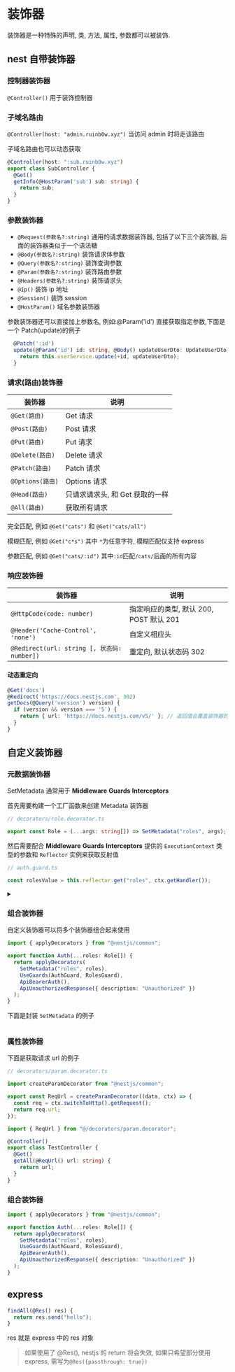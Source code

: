 # 装饰器

装饰器是一种特殊的声明, 类, 方法, 属性, 参数都可以被装饰.

## nest 自带装饰器

### 控制器装饰器

`@Controller()` 用于装饰控制器

### 子域名路由

`@Controller(host: "admin.ruinb0w.xyz")` 当访问 admin 时将走该路由

子域名路由也可以动态获取

```ts
@Controller(host: ":sub.ruinb0w.xyz")
export class SubController {
  @Get()
  getInfo(@HostParam('sub') sub: string) {
    return sub;
  }
}

```

### 参数装饰器

- `@Request(参数名?:string)` 通用的请求数据装饰器, 包括了以下三个装饰器, 后面的装饰器类似于一个语法糖
- `@Body(参数名?:string)` 装饰请求体参数
- `@Query(参数名?:string)` 装饰查询参数
- `@Param(参数名?:string)` 装饰路由参数
- `@Headers(参数名?:string)` 装饰请求头
- `@Ip()` 装饰 ip 地址
- `@Session()` 装饰 session
- `@HostParam()` 域名参数装饰器

参数装饰器还可以直接加上参数名, 例如:@Param('id') 直接获取指定参数,下面是一个 Patch(update)的例子

```ts
  @Patch(':id')
  update(@Param('id') id: string, @Body() updateUserDto: UpdateUserDto) {
    return this.userService.update(+id, updateUserDto);
  }
```

### 请求(路由)装饰器

| 装饰器           | 说明                            |
| ---------------- | ------------------------------- |
| `@Get(路由)`     | Get 请求                        |
| `@Post(路由)`    | Post 请求                       |
| `@Put(路由)`     | Put 请求                        |
| `@Delete(路由)`  | Delete 请求                     |
| `@Patch(路由)`   | Patch 请求                      |
| `@Options(路由)` | Options 请求                    |
| `@Head(路由)`    | 只请求请求头, 和 Get 获取的一样 |
| `@All(路由)`     | 获取所有请求                    |

完全匹配, 例如 `@Get("cats")` 和 `@Get("cats/all")`

模糊匹配, 例如 `@Get("c*s")` 其中 `*`为任意字符, 模糊匹配仅支持 express

参数匹配, 例如 `@Get("cats/:id")` 其中`:id`匹配`/cats/`后面的所有内容

### 响应装饰器

| 装饰器                                      | 说明                                    |
| ------------------------------------------- | --------------------------------------- |
| `@HttpCode(code: number)`                   | 指定响应的类型, 默认 200, POST 默认 201 |
| `@Header('Cache-Control', 'none')`          | 自定义相应头                            |
| `@Redirect(url: string [, 状态码: number])` | 重定向, 默认状态码 302                  |

#### 动态重定向

```ts
@Get('docs')
@Redirect('https://docs.nestjs.com', 302)
getDocs(@Query('version') version) {
  if (version && version === '5') {
    return { url: 'https://docs.nestjs.com/v5/' }; // 返回值会覆盖装饰器的参数
  }
}

```

## 自定义装饰器

### 元数据装饰器

SetMetadata 通常用于 **Middleware** **Guards** **Interceptors**

首先需要构建一个工厂函数来创建 Metadata 装饰器

```ts
// decorators/role.decorator.ts

export const Role = (...args: string[]) => SetMetadata("roles", args);
```

然后需要配合 **Middleware** **Guards** **Interceptors** 提供的 `ExecutionContext` 类型的参数和 `Reflector` 实例来获取反射值

```ts
// auth.guard.ts

const rolesValue = this.reflector.get("roles", ctx.getHandler());
```

<details>
<summary>

### 组合装饰器

自定义装饰器可以将多个装饰器组合起来使用

```ts
import { applyDecorators } from "@nestjs/common";

export function Auth(...roles: Role[]) {
  return applyDecorators(
    SetMetadata("roles", roles),
    UseGuards(AuthGuard, RolesGuard),
    ApiBearerAuth(),
    ApiUnauthorizedResponse({ description: "Unauthorized" })
  );
}
```

下面是封装 `SetMetadata` 的例子

</summary>

```ts
// decorators/role.decorator.ts

export const Role = (...args: string[]) => SetMetadata("roles", args);
```

```ts
import { Role } from "@/decorators/role.decorator";
import { Controller, UseGuards, SetMetadata } from "@nestjs/common";
import { GuardGuard } from "@/guard.guard";

@Controller("tryGuard")
@UseGuards(GuardGuard)
export class TryGuardController {
  @Get()
  @Role("admin")
  findAll() {
    return this.guardService.findAll();
  }
}
```

```ts
import { CanActivate, ExecutionContext, Injectable } from "@nestjs/common";
import { Observable } from "rxjs";
import { Reflector } from "@nestjs/core";

@Injectable()
export class GuardGuard implements CanActivate {
  constructor(private readonly reflector: Reflector) {}

  canActivate(context: ExecutionContext): boolean | Promise<boolean> | Observable<boolean> {
    // 通过反射的形式获取metadata
    const roles = this.reflector.get("roles", context.getHandler());
    const req = context.switchToHttp().getRequest();
    return roles.includes(req.query.role);
  }
}
```

</details>

### 属性装饰器

下面是获取请求 url 的例子

```ts
// decorators/param.decorator.ts

import createParamDecorator from "@nestjs/common";

export const ReqUrl = createParamDecorator((data, ctx) => {
  const req = ctx.switchToHttp().getRequest();
  return req.url;
});
```

```ts
import { ReqUrl } from "@/decorators/param.decorator";

@Controller()
export class TestController {
  @Get()
  getAll(@ReqUrl() url: string) {
    return url;
  }
}
```

### 组合装饰器

```ts
import { applyDecorators } from "@nestjs/common";

export function Auth(...roles: Role[]) {
  return applyDecorators(
    SetMetadata("roles", roles),
    UseGuards(AuthGuard, RolesGuard),
    ApiBearerAuth(),
    ApiUnauthorizedResponse({ description: "Unauthorized" })
  );
}
```

## express

```ts
findAll(@Res() res) {
  return res.send("hello");
}
```

res 就是 express 中的 res 对象

> 如果使用了 @Res(), nestjs 的 return 将会失效, 如果只希望部分使用 express, 需写为`@Res({passthrough: true})`
